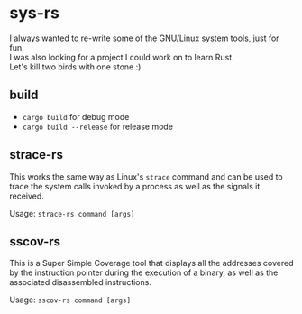 # sys-rs

I always wanted to re-write some of the GNU/Linux system tools, just for fun.  
I was also looking for a project I could work on to learn Rust.  
Let's kill two birds with one stone :)  

## build

* `cargo build` for debug mode  
* `cargo build --release` for release mode  

## strace-rs

This works the same way as Linux's `strace` command and can be used to trace
the system calls invoked by a process as well as the signals it received.  

Usage: `strace-rs command [args]`  

## sscov-rs

This is a Super Simple Coverage tool that displays all the addresses covered
by the instruction pointer during the execution of a binary, as well as the
associated disassembled instructions.

Usage: `sscov-rs command [args]`  
